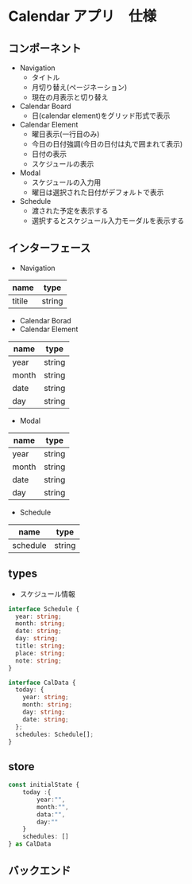 # Calendar アプリ　仕様

## コンポーネント

- Navigation
  - タイトル
  - 月切り替え(ページネーション)
  - 現在の月表示と切り替え
- Calendar Board
  - 日(calendar element)をグリッド形式で表示
- Calendar Element
  - 曜日表示(一行目のみ)
  - 今日の日付強調(今日の日付は丸で囲まれて表示)
  - 日付の表示
  - スケジュールの表示
- Modal
  - スケジュールの入力用
  - 曜日は選択された日付がデフォルトで表示
- Schedule
  - 渡された予定を表示する
  - 選択するとスケジュール入力モーダルを表示する

## インターフェース

- Navigation

| name   | type   |
| ------ | ------ |
| titile | string |

- Calendar Borad
- Calendar Element

| name  | type   |
| ----- | ------ |
| year  | string |
| month | string |
| date  | string |
| day   | string |

- Modal

| name  | type   |
| ----- | ------ |
| year  | string |
| month | string |
| date  | string |
| day   | string |

- Schedule

| name     | type   |
| -------- | ------ |
| schedule | string |

## types

- スケジュール情報

```ts
interface Schedule {
  year: string;
  month: string;
  date: string;
  day: string;
  title: string;
  place: string;
  note: string;
}
```

```ts
interface CalData {
  today: {
    year: string;
    month: string;
    day: string;
    date: string;
  };
  schedules: Schedule[];
}
```

## store

```ts
const initialState {
    today :{
        year:"",
        month:"",
        data:"",
        day:""
    }
    schedules: []
} as CalData
```

## バックエンド
